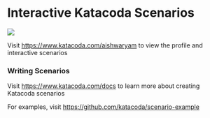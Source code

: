 # Interactive Katacoda Scenarios

[![](http://shields.katacoda.com/katacoda/aishwaryam/count.svg)](https://www.katacoda.com/aishwaryam "Get your profile on Katacoda.com")

Visit https://www.katacoda.com/aishwaryam to view the profile and interactive scenarios

### Writing Scenarios
Visit https://www.katacoda.com/docs to learn more about creating Katacoda scenarios

For examples, visit https://github.com/katacoda/scenario-example
